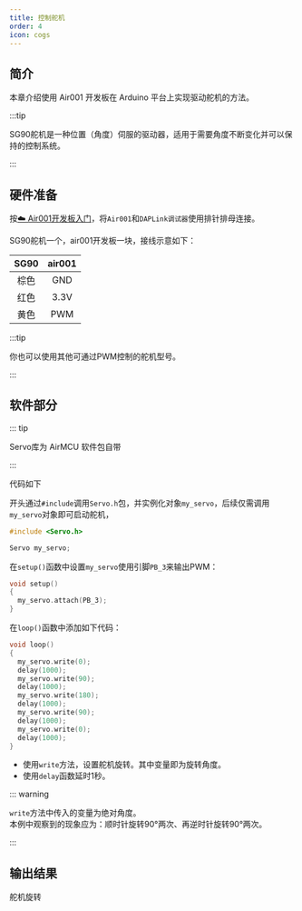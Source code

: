 ```yaml
---
title: 控制舵机
order: 4
icon: cogs
---
```

## 简介

本章介绍使用 Air001 开发板在 Arduino 平台上实现驱动舵机的方法。

:::tip

SG90舵机是一种位置（角度）伺服的驱动器，适用于需要角度不断变化并可以保持的控制系统。

:::

## 硬件准备

按[☁️ Air001开发板入门](/tutorial-advanced/Air001_start.html)，将`Air001`和`DAPLink调试器`使用排针排母连接。

SG90舵机一个，air001开发板一块，接线示意如下：

| SG90 | air001 |
| :--: | :----: |
|棕色|GND|
|红色|3.3V|
|黄色|PWM|

:::tip

你也可以使用其他可通过PWM控制的舵机型号。

:::

## 软件部分

::: tip

Servo库为 AirMCU 软件包自带

:::

代码如下

开头通过`#include`调用`Servo.h`包，并实例化对象`my_servo`，后续仅需调用`my_servo`对象即可启动舵机，

```cpp
#include <Servo.h>

Servo my_servo;
```

在`setup()`函数中设置`my_servo`使用引脚`PB_3`来输出PWM：

```cpp
void setup()
{
  my_servo.attach(PB_3);
}
```

在`loop()`函数中添加如下代码：

```cpp
void loop()
{
  my_servo.write(0);
  delay(1000);
  my_servo.write(90);
  delay(1000);
  my_servo.write(180);
  delay(1000);
  my_servo.write(90);
  delay(1000);
  my_servo.write(0);
  delay(1000);
}
```

- 使用`write`方法，设置舵机旋转。其中变量即为旋转角度。
- 使用`delay`函数延时1秒。

::: warning

`write`方法中传入的变量为绝对角度。  
本例中观察到的现象应为：顺时针旋转90°两次、再逆时针旋转90°两次。

:::

## 输出结果

舵机旋转
